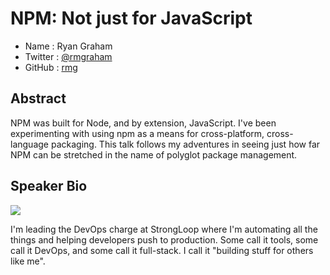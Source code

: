# NPM: Not just for JavaScript

* Name      : Ryan Graham
* Twitter   : [@rmgraham][]
* GitHub    : [rmg][]

## Abstract

NPM was built for Node, and by extension, JavaScript. I've been experimenting
with using npm as a means for cross-platform, cross-language packaging. This
talk follows my adventures in seeing just how far NPM can be stretched in the
name of polyglot package management.

## Speaker Bio

![](https://raw.github.com/cascadiajs/2014.cascadiajs.com/master/images/rmg.png)

I'm leading the DevOps charge at StrongLoop where I'm automating all the things
and helping developers push to production. Some call it tools, some call it
DevOps, and some call it full-stack. I call it "building stuff for others like
me".

[@rmgraham]:http://twitter.com/rmgraham
[rmg]:http://github.com/rmg

